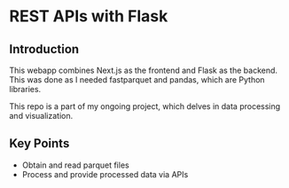 # REST APIs with Flask

## Introduction

This webapp combines Next.js as the frontend and Flask as the backend. This was done as I needed fastparquet and pandas, which are Python libraries.

This repo is a part of my ongoing project, which delves in data processing and visualization.

## Key Points
- Obtain and read parquet files
- Process and provide processed data via APIs